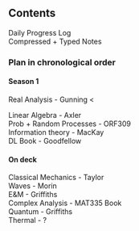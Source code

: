 ## Contents
Daily Progress Log  
Compressed + Typed Notes

### Plan in chronological order
#### Season 1
Real Analysis - Gunning <  

Linear Algebra - Axler  
Prob + Random Processes - ORF309  
Information theory - MacKay  
DL Book - Goodfellow  
#### On deck
Classical Mechanics - Taylor  
Waves - Morin  
E&M - Griffiths  
Complex Analysis - MAT335 Book  
Quantum - Griffiths  
Thermal - ?
